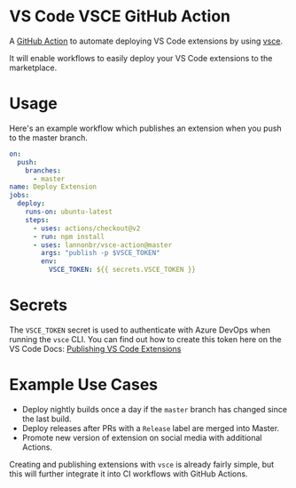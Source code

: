 # VS Code VSCE GitHub Action

A [GitHub Action](https://github.com/features/actions) to automate deploying VS Code extensions by using [vsce](https://github.com/Microsoft/vscode-vsce).

It will enable workflows to easily deploy your VS Code extensions to the marketplace.

# Usage

Here's an example workflow which publishes an extension when you push to the master branch.

```yaml
on:
  push:
    branches:
      - master
name: Deploy Extension
jobs:
  deploy:
    runs-on: ubuntu-latest
    steps:
      - uses: actions/checkout@v2
      - run: npm install
      - uses: lannonbr/vsce-action@master
        args: "publish -p $VSCE_TOKEN"
        env:
          VSCE_TOKEN: ${{ secrets.VSCE_TOKEN }}
```

# Secrets

The `VSCE_TOKEN` secret is used to authenticate with Azure DevOps when running the `vsce` CLI. You can find out how to create this token here on the VS Code Docs: [Publishing VS Code Extensions](https://code.visualstudio.com/docs/extensions/publish-extension)

# Example Use Cases

- Deploy nightly builds once a day if the `master` branch has changed since the last build.
- Deploy releases after PRs with a `Release` label are merged into Master.
- Promote new version of extension on social media with additional Actions.

Creating and publishing extensions with `vsce` is already fairly simple, but this will further integrate it into CI workflows with GitHub Actions.
